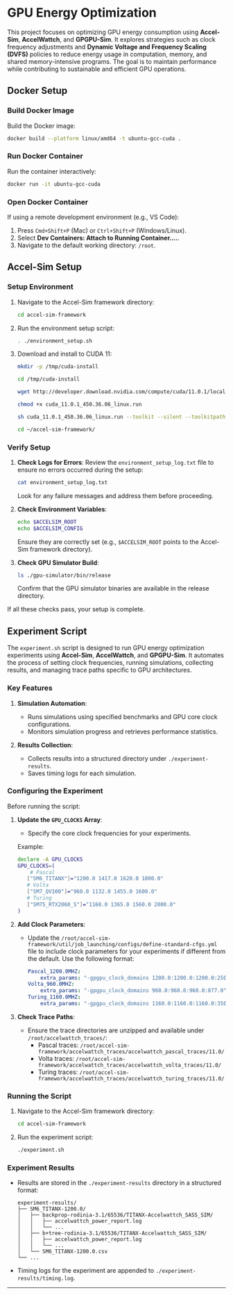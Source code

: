 # GPU Energy Optimization

This project focuses on optimizing GPU energy consumption using **Accel-Sim**, **AccelWattch**, and **GPGPU-Sim**. It explores strategies such as clock frequency adjustments and **Dynamic Voltage and Frequency Scaling (DVFS)** policies to reduce energy usage in computation, memory, and shared memory-intensive programs. The goal is to maintain performance while contributing to sustainable and efficient GPU operations.

## Docker Setup

### Build Docker Image
Build the Docker image:
```bash
docker build --platform linux/amd64 -t ubuntu-gcc-cuda .
```

### Run Docker Container
Run the container interactively:
```bash
docker run -it ubuntu-gcc-cuda
```

### Open Docker Container
If using a remote development environment (e.g., VS Code):
1. Press `Cmd+Shift+P` (Mac) or `Ctrl+Shift+P` (Windows/Linux).
2. Select **Dev Containers: Attach to Running Container....**.
3. Navigate to the default working directory: `/root`.

## Accel-Sim Setup

### Setup Environment
1. Navigate to the Accel-Sim framework directory:
   ```bash
   cd accel-sim-framework
   ```

2. Run the environment setup script:
   ```bash
   . ./environment_setup.sh
   ```

3. Download and install to CUDA 11:
   ```bash
   mkdir -p /tmp/cuda-install

   cd /tmp/cuda-install
   
   wget http://developer.download.nvidia.com/compute/cuda/11.0.1/local_installers/cuda_11.0.1_450.36.06_linux.run
   
   chmod +x cuda_11.0.1_450.36.06_linux.run
   
   sh cuda_11.0.1_450.36.06_linux.run --toolkit --silent --toolkitpath=$HOME/cuda
   
   cd ~/accel-sim-framework/
   ```

### Verify Setup

1. **Check Logs for Errors**:
   Review the `environment_setup_log.txt` file to ensure no errors occurred during the setup:
   ```bash
   cat environment_setup_log.txt
   ```
   Look for any failure messages and address them before proceeding.
   
2. **Check Environment Variables**:
   ```bash
   echo $ACCELSIM_ROOT
   echo $ACCELSIM_CONFIG
   ```
   Ensure they are correctly set (e.g., `$ACCELSIM_ROOT` points to the Accel-Sim framework directory).

3. **Check GPU Simulator Build**:
   ```bash
   ls ./gpu-simulator/bin/release
   ```
   Confirm that the GPU simulator binaries are available in the release directory.

If all these checks pass, your setup is complete.

## Experiment Script

The `experiment.sh` script is designed to run GPU energy optimization experiments using **Accel-Sim**, **AccelWattch**, and **GPGPU-Sim**. It automates the process of setting clock frequencies, running simulations, collecting results, and managing trace paths specific to GPU architectures.

### Key Features

1. **Simulation Automation**:
   - Runs simulations using specified benchmarks and GPU core clock configurations.
   - Monitors simulation progress and retrieves performance statistics.

2. **Results Collection**:
   - Collects results into a structured directory under `./experiment-results`.
   - Saves timing logs for each simulation.

### Configuring the Experiment

Before running the script:

1. **Update the `GPU_CLOCKS` Array**:
   - Specify the core clock frequencies for your experiments.

   Example:
   ```bash
   declare -A GPU_CLOCKS
   GPU_CLOCKS=(
       # Pascal
      ["SM6_TITANX"]="1200.0 1417.0 1620.0 1800.0"
      # Volta
      ["SM7_QV100"]="960.0 1132.0 1455.0 1600.0"
      # Turing
      ["SM75_RTX2060_S"]="1160.0 1365.0 1560.0 2000.0"
   )
   ```

2. **Add Clock Parameters**:
   - Update the `/root/accel-sim-framework/util/job_launching/configs/define-standard-cfgs.yml` file to include clock parameters for your experiments if different from the default. Use the following format:
     ```yaml
     Pascal_1200.0MHZ:
         extra_params: "-gpgpu_clock_domains 1200.0:1200.0:1200.0:2500.0"
     Volta_960.0MHZ:
         extra_params: "-gpgpu_clock_domains 960.0:960.0:960.0:877.0"
     Turing_1160.0MHZ:
         extra_params: "-gpgpu_clock_domains 1160.0:1160.0:1160.0:3500.0"
     ```

3. **Check Trace Paths**:
   - Ensure the trace directories are unzipped and available under `/root/accelwattch_traces/`:
     - Pascal traces: `/root/accel-sim-framework/accelwattch_traces/accelwattch_pascal_traces/11.0/`
     - Volta traces: `/root/accel-sim-framework/accelwattch_traces/accelwattch_volta_traces/11.0/`
     - Turing traces: `/root/accel-sim-framework/accelwattch_traces/accelwattch_turing_traces/11.0/`

### Running the Script

1. Navigate to the Accel-Sim framework directory:
   ```bash
   cd accel-sim-framework
   ```

2. Run the experiment script:
   ```bash
   ./experiment.sh
   ```

### Experiment Results

- Results are stored in the `./experiment-results` directory in a structured format:
  ```
  experiment-results/
  ├── SM6_TITANX-1200.0/
  │   ├── backprop-rodinia-3.1/65536/TITANX-Accelwattch_SASS_SIM/
  │   │   ├── accelwattch_power_report.log
  │   │   └── ...
  │   ├── b+tree-rodinia-3.1/65536/TITANX-Accelwattch_SASS_SIM/
  │   │   ├── accelwattch_power_report.log
  │   │   └── ...
  │   └── SM6_TITANX-1200.0.csv
  └── ...
  ```

- Timing logs for the experiment are appended to `./experiment-results/timing.log`.
---